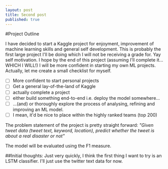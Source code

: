```yaml
---
layout: post
title: Second post
published: true
---
```


#Project Outline

I have decided to start a Kaggle project for enjoyment, improvement of machine learning skills and general self development. This is probably the first large project I'll be doing which I will not be receiving a grade for. Yay self motivation. I hope by the end of this project (assuming I'll complete it... WHICH I WILL!) I will be more confident in starting my own ML projects. Actually, let me create a small checklist for myself.

- [ ] More confident to start personal projects
- [ ] Get a general lay-of-the-land of Kaggle
- [ ] actually complete a project
- [ ] either build something end-to-end i.e. deploy the model somewhere...
- [ ] ...(and) or thoroughly explore the process of analysing, refining and improving an ML model. 
- [ ] I mean, it'd be nice to place within the highly ranked teams (top 200)

The problem statement of the project is pretty straight forward: 
*"Given tweet data (tweet text, keyword, location), predict whether the tweet is about a real disaster or not"*

The model will be evaluated using the F1 measure. 

##Initial thoughts: 
Just very quickly, I think the first thing I want to try is an LSTM classifier. I'll just use the twitter text data for now. 

